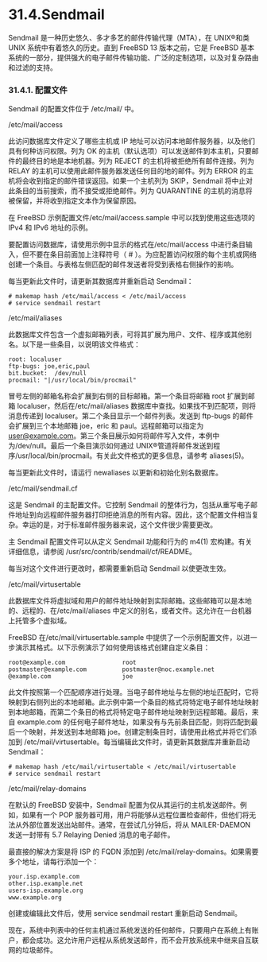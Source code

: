# 31.4.Sendmail

Sendmail 是一种历史悠久、多才多艺的邮件传输代理（MTA），在 UNIX®和类 UNIX 系统中有着悠久的历史。直到 FreeBSD 13 版本之前，它是 FreeBSD 基本系统的一部分，提供强大的电子邮件传输功能、广泛的定制选项，以及对复杂路由和过滤的支持。

### 31.4.1. 配置文件

Sendmail 的配置文件位于 /etc/mail/ 中。

/etc/mail/access

此访问数据库文件定义了哪些主机或 IP 地址可以访问本地邮件服务器，以及他们具有何种访问权限。列为 OK 的主机（默认选项）可以发送邮件到本主机，只要邮件的最终目的地是本地机器。列为 REJECT 的主机将被拒绝所有邮件连接。列为 RELAY 的主机可以使用此邮件服务器发送任何目的地的邮件。列为 ERROR 的主机将会收到指定的邮件错误返回。如果一个主机列为 SKIP，Sendmail 将中止对此条目的当前搜索，而不接受或拒绝邮件。列为 QUARANTINE 的主机的消息将被保留，并将收到指定文本作为保留原因。

在 FreeBSD 示例配置文件/etc/mail/access.sample 中可以找到使用这些选项的 IPv4 和 IPv6 地址的示例。

要配置访问数据库，请使用示例中显示的格式在/etc/mail/access 中进行条目输入，但不要在条目前面加上注释符号（ # ）。为应配置访问权限的每个主机或网络创建一个条目。与表格左侧匹配的邮件发送者将受到表格右侧操作的影响。

每当更新此文件时，请更新其数据库并重新启动 Sendmail：

```
# makemap hash /etc/mail/access < /etc/mail/access
# service sendmail restart
```

/etc/mail/aliases

此数据库文件包含一个虚拟邮箱列表，可将其扩展为用户、文件、程序或其他别名。以下是一些条目，以说明该文件格式：

```
root: localuser
ftp-bugs: joe,eric,paul
bit.bucket:  /dev/null
procmail: "|/usr/local/bin/procmail"
```

冒号左侧的邮箱名称会扩展到右侧的目标邮箱。第一个条目将邮箱 root 扩展到邮箱 localuser，然后在/etc/mail/aliases 数据库中查找。如果找不到匹配项，则将消息传递到 localuser。第二个条目显示一个邮件列表。发送到 ftp-bugs 的邮件会扩展到三个本地邮箱 joe，eric 和 paul。远程邮箱可以指定为 user@example.com。第三个条目展示如何将邮件写入文件，本例中为/dev/null。最后一个条目演示如何通过 UNIX®管道将邮件发送到程序/usr/local/bin/procmail。有关此文件格式的更多信息，请参考 aliases(5)。

每当更新此文件时，请运行 newaliases 以更新和初始化别名数据库。

/etc/mail/sendmail.cf

这是 Sendmail 的主配置文件。它控制 Sendmail 的整体行为，包括从重写电子邮件地址到向远程邮件服务器打印拒绝消息的所有内容。因此，这个配置文件相当复杂。幸运的是，对于标准邮件服务器来说，这个文件很少需要更改。

主 Sendmail 配置文件可以从定义 Sendmail 功能和行为的 m4(1) 宏构建。有关详细信息，请参阅 /usr/src/contrib/sendmail/cf/README。

每当对这个文件进行更改时，都需要重新启动 Sendmail 以使更改生效。

/etc/mail/virtusertable

此数据库文件将虚拟域和用户的邮件地址映射到实际邮箱。这些邮箱可以是本地的、远程的、在/etc/mail/aliases 中定义的别名，或者文件。这允许在一台机器上托管多个虚拟域。

FreeBSD 在/etc/mail/virtusertable.sample 中提供了一个示例配置文件，以进一步演示其格式。以下示例演示了如何使用该格式创建自定义条目：

```
root@example.com                root
postmaster@example.com          postmaster@noc.example.net
@example.com                    joe
```

此文件按照第一个匹配顺序进行处理。当电子邮件地址与左侧的地址匹配时，它将映射到右侧列出的本地邮箱。此示例中第一个条目的格式将特定电子邮件地址映射到本地邮箱，而第二个条目的格式将特定电子邮件地址映射到远程邮箱。最后，来自 example.com 的任何电子邮件地址，如果没有与先前条目匹配，则将匹配到最后一个映射，并发送到本地邮箱 joe。创建定制条目时，请使用此格式并将它们添加到 /etc/mail/virtusertable。每当编辑此文件时，请更新其数据库并重新启动 Sendmail：

```
# makemap hash /etc/mail/virtusertable < /etc/mail/virtusertable
# service sendmail restart
```

/etc/mail/relay-domains

在默认的 FreeBSD 安装中，Sendmail 配置为仅从其运行的主机发送邮件。例如，如果有一个 POP 服务器可用，用户将能够从远程位置检查邮件，但他们将无法从外部位置发送出站邮件。通常，在尝试几分钟后，将从 MAILER-DAEMON 发送一封带有 5.7 Relaying Denied 消息的电子邮件。

最直接的解决方案是将 ISP 的 FQDN 添加到 /etc/mail/relay-domains。如果需要多个地址，请每行添加一个：

```
your.isp.example.com
other.isp.example.net
users-isp.example.org
www.example.org
```

创建或编辑此文件后，使用 service sendmail restart 重新启动 Sendmail。

现在，系统中列表中的任何主机通过系统发送的任何邮件，只要用户在系统上有账户，都会成功。这允许用户远程从系统发送邮件，而不会开放系统来中继来自互联网的垃圾邮件。
